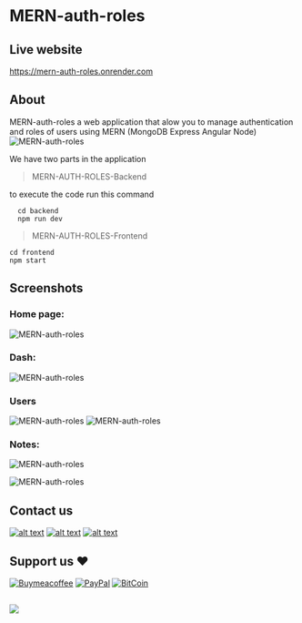 # MERN-auth-roles

## Live website

https://mern-auth-roles.onrender.com

## About

MERN-auth-roles a web application that alow you to manage authentication and roles of users using MERN (MongoDB Express Angular Node) 
![MERN-auth-roles](https://i.imgur.com/7J6c8Rf.png)

We have two parts in the application
  > MERN-AUTH-ROLES-Backend
  
  to execute the code run this command
  ```
    cd backend
    npm run dev
  ```
  
  > MERN-AUTH-ROLES-Frontend
  ```
  cd frontend
  npm start
  ```
## Screenshots

### Home page:
![MERN-auth-roles](https://i.imgur.com/mdgQyZl.png)

### Dash:
![MERN-auth-roles](https://i.imgur.com/gtNEg1i.png)

### Users
![MERN-auth-roles](https://i.imgur.com/om4vVoP.png)
![MERN-auth-roles](https://i.imgur.com/blwnrf2.png)
### Notes:
![MERN-auth-roles](https://i.imgur.com/H6bnSRm.png)

![MERN-auth-roles](https://i.imgur.com/08gyywr.png)


## Contact us
[![alt text][1.1]][1]
[![alt text][2.1]][2]
[![alt text][3.1]][3]

## Support us ❤️
[![Buymeacoffee](https://badgen.net/badge/icon/buymeacoffee?icon=buymeacoffee&label)](https://www.buymeacoffee.com/Adel.benyahia/)
[![PayPal](https://badgen.net/badge/icon/PayPal?icon=https://simpleicons.now.sh/paypal/fff&label)](https://www.paypal.com/paypalme/adelbenyahia)
[![BitCoin](https://badgen.net/badge/icon/bitcoin?icon=bitcoin&label)](bitcoin:1PstR1HYTG8FbVRR7YZhQftYumVAURXuq7?label=Quranipfs&message=Payment%20to%20Quranipfs)
##
![](https://komarev.com/ghpvc/?username=adelpro&style=flat-squar&color=brightgreen)

[1.1]: http://i.imgur.com/tXSoThF.png (twitter icon with padding)
[2.1]: http://i.imgur.com/P3YfQoD.png (facebook icon with padding)
[3.1]: http://i.imgur.com/0o48UoR.png (github icon with padding)
[1]: https://www.twitter.com/adelpro
[2]: https://www.facebook.com/adel.benyahia
[3]: https://github.com/adelpro


